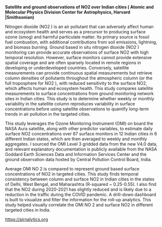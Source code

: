 **Satellite and ground observations of NO2 over Indian cities ( Atomic and Molecular Physics Division Center for Astrophysics, Harvard |Smithsonian)**

Nitrogen dioxide (NO2 ) is an air pollutant that can adversely affect human and ecosystem health and serves as a precursor to producing surface ozone (smog) and harmful particulate matter. Its primary source is fossil fuel combustion, with additional contributions from soil emissions, lightning, and biomass burning. Ground based in situ nitrogen dioxide (NO2 ) monitoring can provide accurate observations of surface NO2 with high temporal resolution. However, surface monitors cannot provide extensive spatial coverage and are often sparsely located in remote regions in developing or underdeveloped countries. Conversely, satellite measurements can
provide continuous spatial measurements but retrieve column densities of pollutants throughout the atmospheric column (or the full troposphere for NO2 ), with reduced sensitivity to the surface NO2, which affects human and ecosystem health. This study compares satellite measurements to surface concentrations from ground monitoring network sites in Indian cities. This study is to determine whether weekly or monthly variability in the satellite column reproduces variability in surface concentrations before using satellite observations to quantify long-term trends in air pollution in the targeted cities.

This study leverages the Ozone Monitoring Instrument (OMI) on board the NASA Aura satellite, along with other predictor variables, to estimate daily surface NO2 concentrations over 67 surface monitors in 12 Indian cities in 6 different Indian states, which are then averaged to weekly and monthly aggregates. I sourced the OMI Level 3 gridded data from the new V4.0 data, and relevant explanatory documentation is publicly available from the NASA Goddard Earth Sciences Data and Information Services Center and the ground observation data hosted by Central Pollution Control Board, India.

Average OMI NO 2 is compared to represent ground based surface concentrations of NO2 in targeted cities. This study finds temporal consistency between column and surface NO2 in Indian cities in the states of Delhi, West Bengal, and Maharashtra (R-squared ~ 0.25-0.55). I also find that the NO2 during 2020-2021 has slightly reduced and is likely due to a reduction in the traffic during the COVID pandemic. A drill-down dashboard is built to visualize and filter the information for the roll-up analytics. This study helped visually correlate the OMI NO 2 and surface NO2 in different targeted cities in India.

https://airnalytics.org
